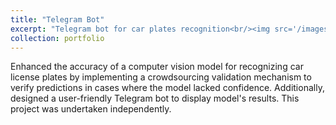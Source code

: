 ```yaml
---
title: "Telegram Bot"
excerpt: "Telegram bot for car plates recognition<br/><img src='/images/Screenshot_2.png'>"
collection: portfolio
---
```


Enhanced the accuracy of a computer vision model for recognizing car license plates by implementing a crowdsourcing validation mechanism to verify predictions in cases where the model lacked confidence. Additionally, designed a user-friendly Telegram bot to display model's results. This project was undertaken independently.